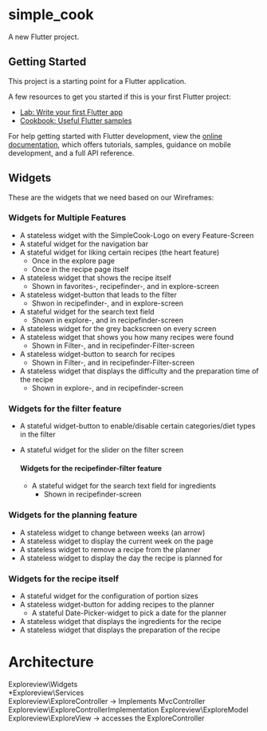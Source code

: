 # simple_cook

A new Flutter project.

## Getting Started

This project is a starting point for a Flutter application.

A few resources to get you started if this is your first Flutter project:

- [Lab: Write your first Flutter app](https://docs.flutter.dev/get-started/codelab)
- [Cookbook: Useful Flutter samples](https://docs.flutter.dev/cookbook)

For help getting started with Flutter development, view the
[online documentation](https://docs.flutter.dev/), which offers tutorials,
samples, guidance on mobile development, and a full API reference.

## Widgets

These are the widgets that we need based on our Wireframes: 

### Widgets for Multiple Features

- A stateless widget with the SimpleCook-Logo on every Feature-Screen
- A stateful widget for the navigation bar
- A stateful widget for liking certain recipes (the heart feature)
    - Once in the explore page
    - Once in the recipe page itself
- A stateless widget that shows the recipe itself
    - Shown in favorites-, recipefinder-, and in explore-screen
- A stateless widget-button that leads to the filter
    - Shwon in recipefinder-, and in explore-screen
- A stateful widget for the search text field
    - Shown in explore-, and in recipefinder-screen    
- A stateless widget for the grey backscreen on every screen
- A stateless widget that shows you how many recipes were found
    - Shown in Filter-, and in recipefinder-Filter-screen
- A stateless widget-button to search for recipes
    - Shown in Filter-, and in recipefinder-Filter-screen
- A stateless widget that displays the difficulty and the preparation time of the recipe
    - Shown in explore-, and in recipefinder-screen

### Widgets for the filter feature

- A stateful widget-button to enable/disable certain categories/diet types in the filter
- A stateful widget for the slider on the filter screen

    #### Widgets for the recipefinder-filter feature
    - A stateful widget for the search text field for ingredients
        - Shown in recipefinder-screen

### Widgets for the planning feature

- A stateless widget to change between weeks (an arrow)
- A stateless widget to display the current week on the page
- A stateless widget to remove a recipe from the planner
- A stateless widget to display the day the recipe is planned for

### Widgets for the recipe itself

- A stateful widget for the configuration of portion sizes
- A stateless widget-button for adding recipes to the planner
    - A stateful Date-Picker-widget to pick a date for the planner
- A stateless widget that displays the ingredients for the recipe
- A stateless widget that displays the preparation of the recipe


# Architecture

Exploreview\Widgets\
*Exploreview\Services\
Exploreview\ExploreController -> Implements MvcController
Exploreview\ExploreControllerImplementation
Exploreview\ExploreModel
Exploreview\ExploreView -> accesses the ExploreController

